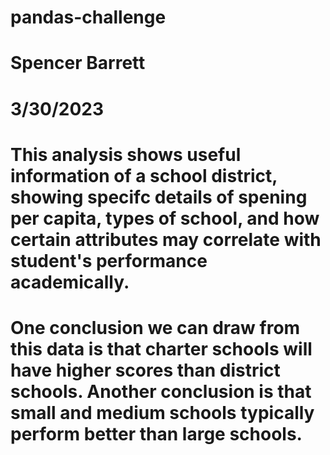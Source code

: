 # pandas-challenge

# Spencer Barrett

# 3/30/2023

# This analysis shows useful information of a school district, showing specifc details of spening per capita, types of school, and how certain attributes may correlate with student's performance academically.

# One conclusion we can draw from this data is that charter schools will have higher scores than district schools. Another conclusion is that small and medium schools typically perform better than large schools.